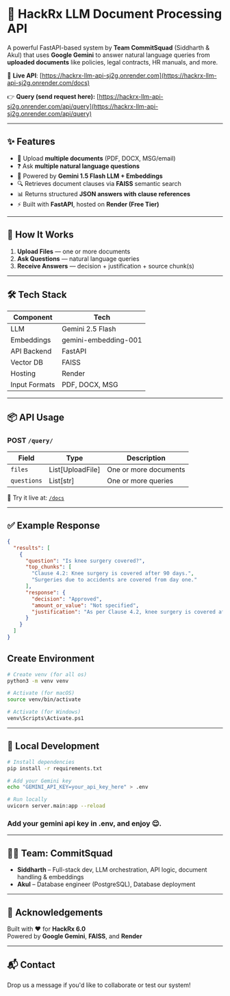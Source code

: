 # 🧠 HackRx LLM Document Processing API

A powerful FastAPI-based system by **Team CommitSquad** (Siddharth & Akul) that uses **Google Gemini** to answer natural language queries from **uploaded documents** like policies, legal contracts, HR manuals, and more.

🔗 **Live API**: [https://hackrx-llm-api-sj2g.onrender.com](https://hackrx-llm-api-sj2g.onrender.com/docs)

👉 **Query (send request here):** [https://hackrx-llm-api-sj2g.onrender.com/api/query](https://hackrx-llm-api-sj2g.onrender.com/api/query)

---

## ✨ Features

- 📁 Upload **multiple documents** (PDF, DOCX, MSG/email)
- ❓ Ask **multiple natural language questions**
- 🤖 Powered by **Gemini 1.5 Flash LLM + Embeddings**
- 🔍 Retrieves document clauses via **FAISS** semantic search
- 📊 Returns structured **JSON answers with clause references**
- ⚡ Built with **FastAPI**, hosted on **Render (Free Tier)**

---

## 🚀 How It Works

1. **Upload Files** — one or more documents  
2. **Ask Questions** — natural language queries  
3. **Receive Answers** — decision + justification + source chunk(s)

---

## 🛠 Tech Stack

| Component      | Tech                          |
|----------------|-------------------------------|
| LLM            | Gemini 2.5 Flash              |
| Embeddings     | gemini-embedding-001          |
| API Backend    | FastAPI                       |
| Vector DB      | FAISS                         |
| Hosting        | Render                        |
| Input Formats  | PDF, DOCX, MSG                |

---

## 📦 API Usage

### POST `/query/`

| Field      | Type             | Description                  |
|------------|------------------|------------------------------|
| `files`    | List[UploadFile] | One or more documents        |
| `questions`| List[str]        | One or more queries          |

📄 Try it live at: [`/docs`](https://hackrx-llm-api-sj2g.onrender.com/docs)

---

## ✅ Example Response

```json
{
  "results": [
    {
      "question": "Is knee surgery covered?",
      "top_chunks": [
        "Clause 4.2: Knee surgery is covered after 90 days.",
        "Surgeries due to accidents are covered from day one."
      ],
      "response": {
        "decision": "Approved",
        "amount_or_value": "Not specified",
        "justification": "As per Clause 4.2, knee surgery is covered after 90 days."
      }
    }
  ]
}
```
## Create Environment
```bash
# Create venv (for all os)
python3 -m venv venv

# Activate (for macOS)
source venv/bin/activate

# Activate (for Windows)
venv\Scripts\Activate.ps1
```

---

## 🧪 Local Development

```bash
# Install dependencies
pip install -r requirements.txt

# Add your Gemini key
echo "GEMINI_API_KEY=your_api_key_here" > .env

# Run locally
uvicorn server.main:app --reload
```
### Add your gemini api key in .env, and enjoy 😌.
---

## 👨‍💻 Team: CommitSquad

- **Siddharth** – Full-stack dev, LLM orchestration, API logic, document handling & embeddings
- **Akul** – Database engineer (PostgreSQL), Database deployment

---

## 🤝 Acknowledgements

Built with ❤️ for **HackRx 6.0**  
Powered by **Google Gemini**, **FAISS**, and **Render**

---

## 📬 Contact

Drop us a message if you'd like to collaborate or test our system!
